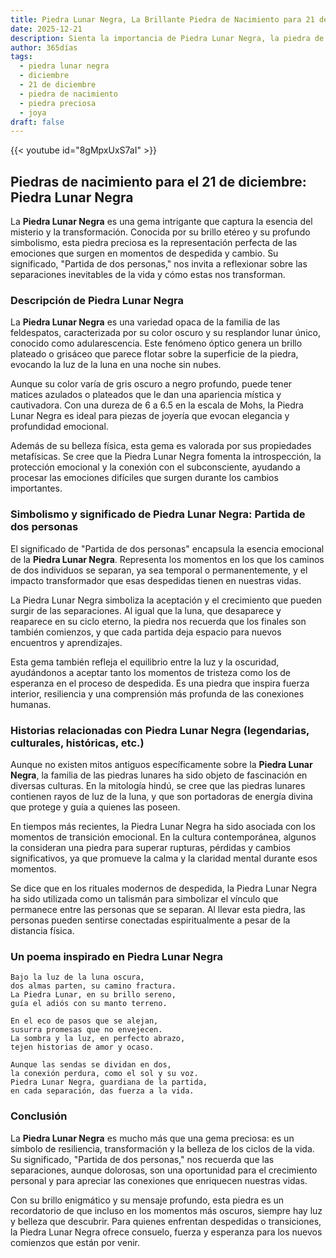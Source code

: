 ```yaml
---
title: Piedra Lunar Negra, La Brillante Piedra de Nacimiento para 21 de diciembre
date: 2025-12-21
description: Sienta la importancia de Piedra Lunar Negra, la piedra de nacimiento de 21 de diciembre que simboliza Partida de dos personas. Deje que su belleza y significado iluminen su día.
author: 365días
tags:
  - piedra lunar negra
  - diciembre
  - 21 de diciembre
  - piedra de nacimiento
  - piedra preciosa
  - joya
draft: false
---
```


{{< youtube id="8gMpxUxS7aI" >}}

## Piedras de nacimiento para el 21 de diciembre: Piedra Lunar Negra

La **Piedra Lunar Negra** es una gema intrigante que captura la esencia del misterio y la transformación. Conocida por su brillo etéreo y su profundo simbolismo, esta piedra preciosa es la representación perfecta de las emociones que surgen en momentos de despedida y cambio. Su significado, "Partida de dos personas," nos invita a reflexionar sobre las separaciones inevitables de la vida y cómo estas nos transforman.

### Descripción de Piedra Lunar Negra

La **Piedra Lunar Negra** es una variedad opaca de la familia de las feldespatos, caracterizada por su color oscuro y su resplandor lunar único, conocido como adularescencia. Este fenómeno óptico genera un brillo plateado o grisáceo que parece flotar sobre la superficie de la piedra, evocando la luz de la luna en una noche sin nubes.

Aunque su color varía de gris oscuro a negro profundo, puede tener matices azulados o plateados que le dan una apariencia mística y cautivadora. Con una dureza de 6 a 6.5 en la escala de Mohs, la Piedra Lunar Negra es ideal para piezas de joyería que evocan elegancia y profundidad emocional.

Además de su belleza física, esta gema es valorada por sus propiedades metafísicas. Se cree que la Piedra Lunar Negra fomenta la introspección, la protección emocional y la conexión con el subconsciente, ayudando a procesar las emociones difíciles que surgen durante los cambios importantes.

### Simbolismo y significado de Piedra Lunar Negra: Partida de dos personas

El significado de "Partida de dos personas" encapsula la esencia emocional de la **Piedra Lunar Negra**. Representa los momentos en los que los caminos de dos individuos se separan, ya sea temporal o permanentemente, y el impacto transformador que esas despedidas tienen en nuestras vidas.

La Piedra Lunar Negra simboliza la aceptación y el crecimiento que pueden surgir de las separaciones. Al igual que la luna, que desaparece y reaparece en su ciclo eterno, la piedra nos recuerda que los finales son también comienzos, y que cada partida deja espacio para nuevos encuentros y aprendizajes.

Esta gema también refleja el equilibrio entre la luz y la oscuridad, ayudándonos a aceptar tanto los momentos de tristeza como los de esperanza en el proceso de despedida. Es una piedra que inspira fuerza interior, resiliencia y una comprensión más profunda de las conexiones humanas.

### Historias relacionadas con Piedra Lunar Negra (legendarias, culturales, históricas, etc.)

Aunque no existen mitos antiguos específicamente sobre la **Piedra Lunar Negra**, la familia de las piedras lunares ha sido objeto de fascinación en diversas culturas. En la mitología hindú, se cree que las piedras lunares contienen rayos de luz de la luna, y que son portadoras de energía divina que protege y guía a quienes las poseen.

En tiempos más recientes, la Piedra Lunar Negra ha sido asociada con los momentos de transición emocional. En la cultura contemporánea, algunos la consideran una piedra para superar rupturas, pérdidas y cambios significativos, ya que promueve la calma y la claridad mental durante esos momentos.

Se dice que en los rituales modernos de despedida, la Piedra Lunar Negra ha sido utilizada como un talismán para simbolizar el vínculo que permanece entre las personas que se separan. Al llevar esta piedra, las personas pueden sentirse conectadas espiritualmente a pesar de la distancia física.

### Un poema inspirado en Piedra Lunar Negra

```
Bajo la luz de la luna oscura,  
dos almas parten, su camino fractura.  
La Piedra Lunar, en su brillo sereno,  
guía el adiós con su manto terreno.  

En el eco de pasos que se alejan,  
susurra promesas que no envejecen.  
La sombra y la luz, en perfecto abrazo,  
tejen historias de amor y ocaso.  

Aunque las sendas se dividan en dos,  
la conexión perdura, como el sol y su voz.  
Piedra Lunar Negra, guardiana de la partida,  
en cada separación, das fuerza a la vida.  
```

### Conclusión

La **Piedra Lunar Negra** es mucho más que una gema preciosa: es un símbolo de resiliencia, transformación y la belleza de los ciclos de la vida. Su significado, "Partida de dos personas," nos recuerda que las separaciones, aunque dolorosas, son una oportunidad para el crecimiento personal y para apreciar las conexiones que enriquecen nuestras vidas.

Con su brillo enigmático y su mensaje profundo, esta piedra es un recordatorio de que incluso en los momentos más oscuros, siempre hay luz y belleza que descubrir. Para quienes enfrentan despedidas o transiciones, la Piedra Lunar Negra ofrece consuelo, fuerza y esperanza para los nuevos comienzos que están por venir.
